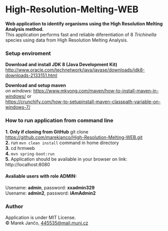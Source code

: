 # High-Resolution-Melting-WEB
<b>Web application to identify organisms using the High Resolution Melting Analysis method.</b><br/>
This application performs fast and reliable diferentiation of 8 <i>Trichinella</i> species using data
from High Resolution Melting Analysis.
### Setup enviroment
<b>Download and install JDK 8 (Java Development Kit)</b>
<br/>
http://www.oracle.com/technetwork/java/javase/downloads/jdk8-downloads-2133151.html

<b>Download and setup maven</b>
<br/>
<i>on windows:</i>
https://www.mkyong.com/maven/how-to-install-maven-in-windows/ or<br/> 
https://crunchify.com/how-to-setupinstall-maven-classpath-variable-on-windows-7/

### How to run application from command line
<b>1. Only if cloning from GitHub</b> git clone https://github.com/marekjanco/High-Resolution-Melting-WEB.git
<br/>
<b>2.</b> run `mvn clean install` command in home directory
<br/>
<b>3.</b> cd hrmweb
<br/>
<b>4.</b> `mvn spring-boot:run` 
<br/>
<b>5.</b> Application should be available in your browser on link: http://localhost:8080

#### Avaliable users with role ADMIN:
Usename: <b>admin</b>, password: <b>xxadmin329</b><br/>
Usename: <b>admin2</b>, password: <b>iAmAdmin2</b>

### Author
Application is under MIT License.
<br/>
&copy; Marek Jančo, 445535@mail.muni.cz
